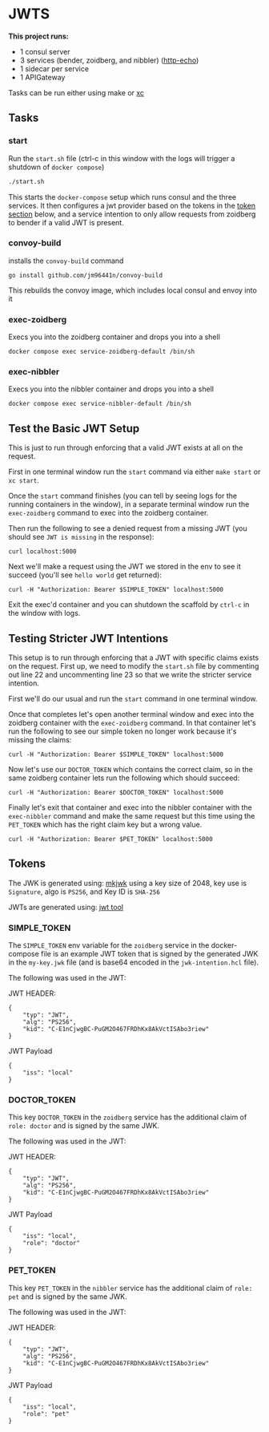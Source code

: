 # JWTS

**This project runs:**

* 1 consul server
* 3 services (bender, zoidberg, and nibbler) ([http-echo](https://hub.docker.com/r/hashicorp/http-echo/))
* 1 sidecar per service
* 1 APIGateway

Tasks can be run either using make or [xc](https://github.com/joerdav/xc)

## Tasks
### start
Run the `start.sh` file (ctrl-c in this window with the logs will trigger a shutdown of
`docker compose`)
```sh
./start.sh
```
This starts the `docker-compose` setup which runs consul and the three services. It then configures a jwt provider based
on the tokens in the [token section](#Tokens) below, and a service
intention to only allow requests from zoidberg to bender if a valid JWT is present.

### convoy-build
installs the `convoy-build` command
```
go install github.com/jm96441n/convoy-build
```
This rebuilds the convoy image, which includes local consul and envoy into it

### exec-zoidberg
Execs you into the zoidberg container and drops you into a shell
```
docker compose exec service-zoidberg-default /bin/sh
```

### exec-nibbler
Execs you into the nibbler container and drops you into a shell
```
docker compose exec service-nibbler-default /bin/sh
```


## Test the Basic JWT Setup
This is just to run through enforcing that a valid JWT exists at all on the request.

First in one terminal window run the `start` command via either `make start` or `xc start`.

Once the `start` command finishes (you can tell by seeing logs for the running containers in the window),
in a separate terminal window run the `exec-zoidberg` command to exec into the zoidberg container.

Then run the following to see a denied request from a missing JWT (you should see `JWT is missing` in the response):
```
curl localhost:5000
```

Next we'll make a request using the JWT we stored in the env to see it succeed (you'll see `hello world` get returned):
```
curl -H "Authorization: Bearer $SIMPLE_TOKEN" localhost:5000
```

Exit the exec'd container and you can shutdown the scaffold by `ctrl-c` in the window with logs.

## Testing Stricter JWT Intentions
This setup is to run through enforcing that a JWT with specific claims exists on the request.
First up, we need to modify the `start.sh` file by commenting out line 22 and uncommenting line 23 so that we write the
stricter service intention.

First we'll do our usual and run the `start` command in one terminal window.

Once that completes let's open another terminal window and exec into the zoidberg container with the `exec-zoidberg`
command. In that container let's run the following to see our simple token no longer work because it's missing the
claims:
```
curl -H "Authorization: Bearer $SIMPLE_TOKEN" localhost:5000
```

Now let's use our `DOCTOR_TOKEN` which contains the correct claim, so in the same zoidberg container lets run the
following which should succeed:
```
curl -H "Authorization: Bearer $DOCTOR_TOKEN" localhost:5000
```

Finally let's exit that container and exec into the nibbler container with the `exec-nibbler` command and make the same
request but this time using the `PET_TOKEN` which has the right claim key but a wrong value.
```
curl -H "Authorization: Bearer $PET_TOKEN" localhost:5000
```

## Tokens

The JWK is generated using: [mkjwk](https://mkjwk.org/) using a key size of 2048, key use is `Signature`, algo is `PS256`, and Key
ID is `SHA-256`

JWTs are generated using: [jwt tool](https://www.scottbrady91.com/tools/jwt)

### SIMPLE_TOKEN
The `SIMPLE_TOKEN` env variable for the `zoidberg` service in the docker-compose file is an example JWT token that is signed by the generated JWK
in the `my-key.jwk` file (and is base64 encoded in the `jwk-intention.hcl` file).

The following was used in the JWT:

JWT HEADER:
```
{
    "typ": "JWT",
    "alg": "PS256",
    "kid": "C-E1nCjwgBC-PuGM2O467FRDhKx8AkVctISAbo3riew"
}
```

JWT Payload
```
{
    "iss": "local"
}
```

### DOCTOR_TOKEN
This key `DOCTOR_TOKEN` in the `zoidberg` service has the additional claim of `role: doctor` and is signed by the same JWK.

The following was used in the JWT:

JWT HEADER:
```
{
    "typ": "JWT",
    "alg": "PS256",
    "kid": "C-E1nCjwgBC-PuGM2O467FRDhKx8AkVctISAbo3riew"
}
```

JWT Payload
```
{
    "iss": "local",
    "role": "doctor"
}
```

### PET_TOKEN
This key `PET_TOKEN` in the `nibbler` service has the additional claim of `role: pet` and is signed by the same JWK.

The following was used in the JWT:

JWT HEADER:
```
{
    "typ": "JWT",
    "alg": "PS256",
    "kid": "C-E1nCjwgBC-PuGM2O467FRDhKx8AkVctISAbo3riew"
}
```

JWT Payload
```
{
    "iss": "local",
    "role": "pet"
}
```
